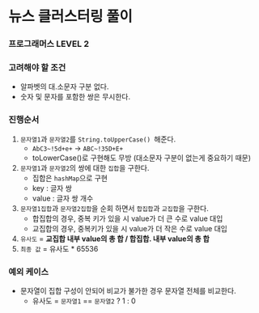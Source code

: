 # 뉴스 클러스터링 풀이
### 프로그래머스 LEVEL 2


### 고려해야 할 조건
* 알파벳의 대.소문자 구분 없다.
* 숫자 및 문자를 포함한 쌍은 무시한다.


### 진행순서

1. `문자열1`과 `문자열2`를 `String.toUpperCase() `해준다.
	* `AbC3~!5d+e+` -> `ABC~!35D+E+`
	* toLowerCase()로 구현해도 무방 (대소문자 구분이 없는게 중요하기 때문)
2. `문자열1`과 `문자열2`의 쌍에 대한 `집합`을 구한다.
	* 집합은 `hashMap`으로 구현
	* key : 글자 쌍
	* value : 글자 쌍 개수
3. `문자열1집합`과 `문자열2집합`을 순회 하면서 `합집합`과 `교집합`을 구한다.
	* 합집합의 경우, 중복 키가 있을 시 value가 더 큰 수로 value 대입
	* 교집합의 경우, 중복키가 있을 시 value가 더 작은 수로 value 대입
4. `유사도` = **교집합 내부 value의 총 합 / 합집합. 내부 value의 총 합** 
5. `최종 값` = 유사도 * 65536

### 예외 케이스

* 문자열이 집합 구성이 안되어 비교가 불가한 경우 문자열 전체를 비교한다.
	* 유사도 = `문자열1` == `문자열2` ? 1 : 0